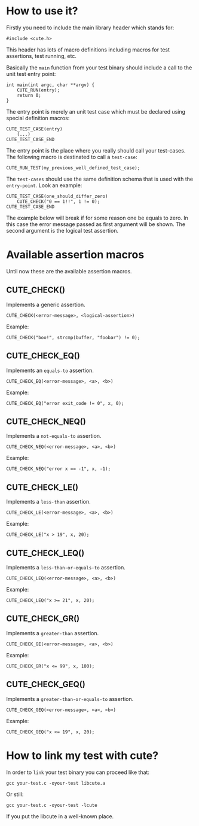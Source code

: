# How to use it?

Firstly you need to include the main library header which stands for:

    #include <cute.h>

This header has lots of macro definitions including macros for test assertions, test running, etc.

Basically the ``main`` function from your test binary should include a call to the unit test entry point:

	int main(int argc, char **argv) {
	    CUTE_RUN(entry);
	    return 0;
	}

The entry point is merely an unit test case which must be declared using special definition macros:

	CUTE_TEST_CASE(entry)
	    (...)
	CUTE_TEST_CASE_END

The entry point is the place where you really should call your test-cases. The following
macro is destinated to call a ``test-case``:

	CUTE_RUN_TEST(my_previous_well_defined_test_case);

The ``test-cases`` should use the same definition schema that is used with the ``entry-point``. Look an
example:

	CUTE_TEST_CASE(one_should_differ_zero)
	    CUTE_CHECK("0 == 1!!", 1 != 0);
	CUTE_TEST_CASE_END

The example below will break if for some reason one be equals to zero. In this case the error message
passed as first argument will be shown. The second argument is the logical test assertion.

# Available assertion macros

Until now these are the available assertion macros.

## CUTE_CHECK()

Implements a generic assertion.

``CUTE_CHECK(<error-message>, <logical-assertion>)``

Example:

	CUTE_CHECK("boo!", strcmp(buffer, "foobar") != 0);

## CUTE_CHECK_EQ()

Implements an ``equals-to`` assertion.

``CUTE_CHECK_EQ(<error-message>, <a>, <b>)``

Example:

	CUTE_CHECK_EQ("error exit_code != 0", x, 0);

## CUTE_CHECK_NEQ()

Implements a ``not-equals-to`` assertion.

``CUTE_CHECK_NEQ(<error-message>, <a>, <b>)``

Example:

	CUTE_CHECK_NEQ("error x == -1", x, -1);

## CUTE_CHECK_LE()

Implements a ``less-than`` assertion.

``CUTE_CHECK_LE(<error-message>, <a>, <b>)``

Example:

	CUTE_CHECK_LE("x > 19", x, 20);

## CUTE_CHECK_LEQ()

Implements a ``less-than-or-equals-to`` assertion.

``CUTE_CHECK_LEQ(<error-message>, <a>, <b>)``

Example:

	CUTE_CHECK_LEQ("x >= 21", x, 20);

## CUTE_CHECK_GR()

Implements a ``greater-than`` assertion.

``CUTE_CHECK_GE(<error-message>, <a>, <b>)``

Example:

	CUTE_CHECK_GR("x <= 99", x, 100);

## CUTE_CHECK_GEQ()

Implements a ``greater-than-or-equals-to`` assertion.

``CUTE_CHECK_GEQ(<error-message>, <a>, <b>)``

Example:

	CUTE_CHECK_GEQ("x <= 19", x, 20);

# How to link my test with cute?

In order to ``link`` your test binary you can proceed like that:

``gcc your-test.c -oyour-test libcute.a``

Or still:

``gcc your-test.c -oyour-test -lcute``

If you put the libcute in a well-known place.
